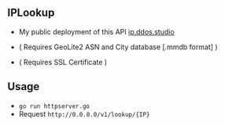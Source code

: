 ## IPLookup
- My public deployment of this API [ip.ddos.studio](https://ip.ddos.studio/v1/lookup/1.1.1.1)

- ( Requires GeoLite2 ASN and City database [.mmdb format] )
- ( Requires SSL Certificate ) 

## Usage
- `go run httpserver.go`
- Request `http://0.0.0.0/v1/lookup/{IP}`

